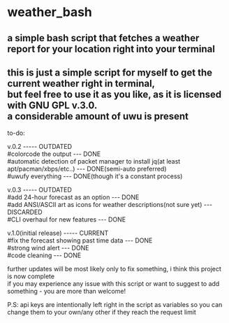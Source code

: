 # weather_bash
a simple bash script that fetches a weather report for your location right into your terminal
-------------------------------------------------
this is just a simple script for myself to get the current weather right in terminal,\
but feel free to use it as you like, as it is licensed with GNU GPL v.3.0.\
a considerable amount of uwu is present
-------------------------------------------------
to-do:

v.0.2 ----- OUTDATED\
#colorcode the output --- DONE\
#automatic detection of packet manager to install jq(at least apt/pacman/xbps/etc..) --- DONE(semi-auto preferred)\
#uwufy everything --- DONE(though it's a constant process)

v.0.3 ----- OUTDATED\
#add 24-hour forecast as an option --- DONE\
#add ANSI/ASCII art as icons for weather descriptions(not sure yet) --- DISCARDED\
#CLI overhaul for new features --- DONE

v.1.0(initial release) ----- CURRENT\
#fix the forecast showing past time data --- DONE\
#strong wind alert --- DONE\
#code cleaning --- DONE

further updates will be most likely only to fix something, i think this project is now complete\
if you may experience any issue with this script or want to suggest to add something - you are more than welcome!

P.S: api keys are intentionally left right in the script as variables so you can change them to your own/any other if they reach the request limit